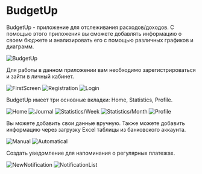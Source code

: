# BudgetUp
BudgetUp - приложение для отслеживания расходов/доходов. С помощью этого приложения вы сможете добавлять информацию о своем бюджете и анализировать его с помощью различных графиков и диаграмм.

![BudgetUp](images/BudgetUp.png)

Для работы в данном приложении вам необходимо зарегистрироваться и зайти в личный кабинет.

![FirstScreen](images/firstscreen.png)
![Registration](images/registration.png)
![Login](images/login.png)

BudgetUp имеет три основные вкладки: Home, Statistics, Profile.

![Home](images/home.png)
![Journal](images/statistics.png)
![Statistics/Week](images/week.png)
![Statistics/Month](images/month.png)
![Profile](images/profile.png)

Вы можете добавить свои данные вручную. Также можете добавить информацию через загрузку Excel таблицы из банковского аккаунта.

![Manual](images/manual.png)
![Automatical](images/automatic.png)

Создать уведомление для напоминания о регулярных платежах.

![NewNotification](images/notification.png)
![NotificationList](images/notificationlist.png)
